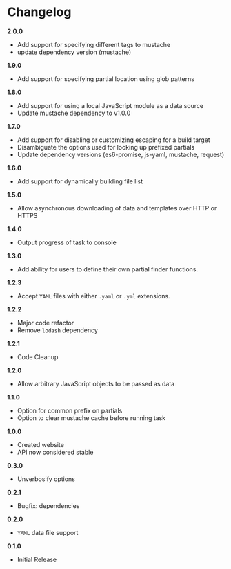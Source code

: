 # Changelog
__2.0.0__

 * Add support for specifying different tags to mustache
 * update dependency version (mustache)

__1.9.0__

 * Add support for specifying partial location using glob patterns

__1.8.0__

 * Add support for using a local JavaScript module as a data source
 * Update mustache dependency to v1.0.0

__1.7.0__

 * Add support for disabling or customizing escaping for a build target
 * Disambiguate the options used for looking up prefixed partials
 * Update dependency versions (es6-promise, js-yaml, mustache, request)

__1.6.0__

 * Add support for dynamically building file list

__1.5.0__

 * Allow asynchronous downloading of data and templates over HTTP or HTTPS

__1.4.0__

 * Output progress of task to console

__1.3.0__

 * Add ability for users to define their own partial finder functions.

__1.2.3__

 * Accept `YAML` files with either `.yaml` or `.yml` extensions.

__1.2.2__

 * Major code refactor
 * Remove `lodash` dependency

__1.2.1__

 * Code Cleanup

__1.2.0__

 * Allow arbitrary JavaScript objects to be passed as data

__1.1.0__

 * Option for common prefix on partials
 * Option to clear mustache cache before running task

__1.0.0__

 * Created website
 * API now considered stable

__0.3.0__

 * Unverbosify options

__0.2.1__

 * Bugfix: dependencies

__0.2.0__

 * `YAML` data file support

__0.1.0__

 * Initial Release
